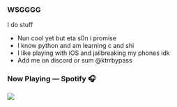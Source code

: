 ### WSGGGG
I do stuff
- Nun cool yet but eta s0n i promise
- I know python and am learning c and shi
- I like playing with iOS and jailbreaking my phones idk
- Add me on discord or sum @ktrrbypass


### Now Playing — Spotify 🎧
<p>
<a href=”https://spotify-github-profile.vercel.app/api/view.svg?uid=ha4h44bi2lg3qsqacbfm540rm&redirect=true">
<img src="https://spotify-github-profile.vercel.app/api/view.svg?uid=ha4h44bi2lg3qsqacbfm540rm&cover_image=true&theme=natemoo-re&show_offline=false&background_color=121212&interchange=true&bar_color=53b14f&bar_color_cover=false"/>
</a>
</p>
